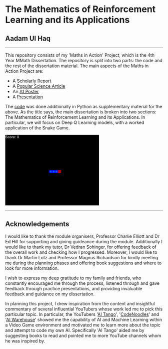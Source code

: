 # The Mathematics of Reinforcement Learning and its Applications
## Aadam Ul Haq
---
This repository consists of my 'Maths in Action' Project, which is the 4th Year MMath Dissertation. 
The repository is split into two parts: the code and the rest of the dissertation material.
The main aspects of the Maths in Action Project are:
  - A [Scholarly Report](Dissertation/Scholarly%20Report%20(Main%20Dissertation).pdf)
  - A [Popular Science Article](Dissertation/Popular%20Science%20Article.pdf)
  - An [A1 Poster](Dissertation/Poster.pdf)
  - A [Presentation](Dissertation/Presentation%20(PDF).pdf)

The [code](Code) was done additionally in Python as supplementary material for the above. 
As the title says, the main dissertation is broken into two sections: The Mathematics of Reinforcement Learning and its Applications. In particular, we will focus on Deep Q Learning models, with a worked application of the Snake Game.

<img src="Code/Example/140.gif" alt="alt text" width="300">

---

## Acknowledgements

I would like to thank the module organisers, Professor Charlie Elliott and Dr Ed Hill for supporting and giving guideance during the module. Additionally I would like to thank my tutor, Dr Vedran Sohinger, for offering feedback of the overall work and checking how I progressed. Moreover, I would like to thank Dr Martin Lotz and Professor Magnus Richardson for kindly meeting me during the planning phases and offering book suggestions and where to look for more information.

I wish to express my deep gratitude to my family and friends, who constantly encouraged me through the process, listened through and gave feedback through practice presentations, and providing invaluable feedback and guidance on my dissertation.

In planning this project, I drew inspiration from the content and insightful commentary of several influential YouTubers whose work led me to pick this particular topic. In particular, the YouTubers '[AI Tango](https://www.youtube.com/@aitango)', '[CodeNoodles](https://www.youtube.com/@CodeNoodles)' and '[AI Warehouse](https://www.youtube.com/@aiwarehouse)' showed me the capability of AI and Machine Learning within a Video Game environment and motivated me to learn more about the topic and attempt to code my own AI. Specifically 'AI Tango' aided me by suggesting books to read and pointed me to more YouTube channels whom he was inspired by.
